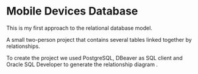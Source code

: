 # Mobile Devices Database

This is my first approach to the relational database model. 

A small two-person project that contains several tables linked together by relationships.

To create the project we used PostgreSQL, DBeaver as SQL client and Oracle SQL Developer to generate the relationship diagram .

